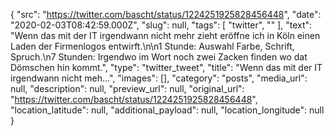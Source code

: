 {
  "src": "https://twitter.com/bascht/status/1224251925828456448",
  "date": "2020-02-03T08:42:59.000Z",
  "slug": null,
  "tags": [
    "twitter",
    ""
  ],
  "text": "Wenn das mit der IT irgendwann nicht mehr zieht eröffne ich in Köln einen Laden der Firmenlogos entwirft.\n\n1 Stunde: Auswahl Farbe, Schrift, Spruch.\n7 Stunden: Irgendwo im Wort noch zwei Zacken finden wo dat Dömschen hin kommt.",
  "type": "twitter_tweet",
  "title": "Wenn das mit der IT irgendwann nicht meh…",
  "images": [],
  "category": "posts",
  "media_url": null,
  "description": null,
  "preview_url": null,
  "original_url": "https://twitter.com/bascht/status/1224251925828456448",
  "location_latitude": null,
  "additional_payload": null,
  "location_longitude": null
}
